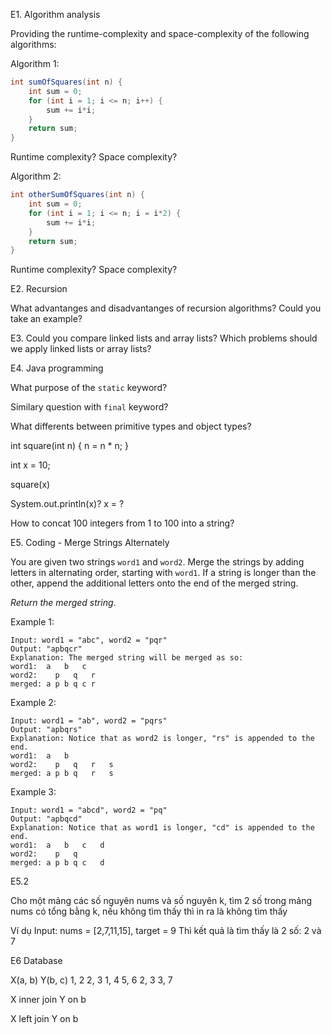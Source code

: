 E1. Algorithm analysis

Providing the runtime-complexity and space-complexity of the following algorithms:

Algorithm 1:

```Java
int sumOfSquares(int n) {
    int sum = 0;
    for (int i = 1; i <= n; i++) {
        sum += i*i;
    }
    return sum;
}
```

Runtime complexity?
Space complexity?

Algorithm 2:

```Java
int otherSumOfSquares(int n) {
    int sum = 0;
    for (int i = 1; i <= n; i = i*2) {
        sum += i*i;
    }
    return sum;
}
```

Runtime complexity?
Space complexity?

E2. Recursion

What advantanges and disadvantanges of recursion algorithms? Could you take an example?

E3. Could you compare linked lists and array lists? Which problems should we apply linked lists or array lists?

E4. Java programming

What purpose of the `static` keyword?

Similary question with `final` keyword?

What differents between primitive types and object types?

int square(int n) {
    n = n * n;
}

int x = 10;

square(x)

System.out.println(x)? x = ?

How to concat 100 integers from 1 to 100 into a string?

E5. Coding - Merge Strings Alternately

You are given two strings `word1` and `word2`. Merge the strings by adding letters in alternating order, starting with `word1`. If a string is longer than the other, append the additional letters onto the end of the merged string.

*Return the merged string*.

Example 1:

```
Input: word1 = "abc", word2 = "pqr"
Output: "apbqcr"
Explanation: The merged string will be merged as so:
word1:  a   b   c
word2:    p   q   r
merged: a p b q c r
```

Example 2:

```
Input: word1 = "ab", word2 = "pqrs"
Output: "apbqrs"
Explanation: Notice that as word2 is longer, "rs" is appended to the end.
word1:  a   b 
word2:    p   q   r   s
merged: a p b q   r   s
```

Example 3:

```
Input: word1 = "abcd", word2 = "pq"
Output: "apbqcd"
Explanation: Notice that as word1 is longer, "cd" is appended to the end.
word1:  a   b   c   d
word2:    p   q 
merged: a p b q c   d
```

E5.2

Cho một mảng các số nguyên nums và số nguyên k, tìm 2 số trong mảng nums có tổng bằng k, nếu không tìm thấy thì in ra là không tìm thấy

Ví dụ Input: nums = [2,7,11,15], target = 9
Thì kết quả là tìm thấy là 2 số: 2 và 7

E6 Database

X(a, b)   Y(b, c)
1, 2       2, 3
1, 4       5, 6
2, 3       3, 7

X inner join Y on b


X left join Y on b



